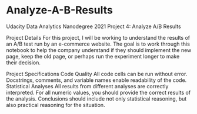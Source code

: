 # Analyze-A-B-Results
Udacity Data Analytics Nanodegree 2021 
Project 4: Analyze A/B Results



Project Details
For this project, I will be working to understand the results of an A/B test run by an e-commerce website. The goal is to work through this notebook to help the company understand if they should implement the new page, keep the old page, or perhaps run the experiment longer to make their decision.

Project Specifications
Code Quality
All code cells can be run without error.
Docstrings, comments, and variable names enable readability of the code.
Statistical Analyses
All results from different analyses are correctly interpreted.
For all numeric values, you should provide the correct results of the analysis.
Conclusions should include not only statistical reasoning, but also practical reasoning for the situation.
